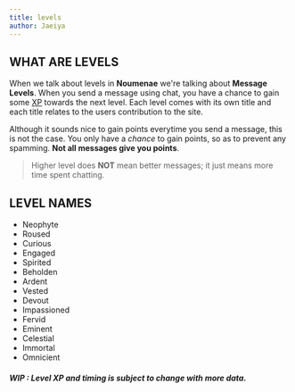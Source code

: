 ```yaml
---
title: levels
author: Jaeiya
---
```

## WHAT ARE LEVELS
When we talk about levels in **Noumenae** we're talking about **Message Levels**. When you send a message using chat, you have a chance to gain some [XP] towards the next level. Each level comes with its own title and each title relates to the users contribution to the site.

Although it sounds nice to gain points everytime you send a message, this is not the case. You only have a *chance* to gain points, so as to prevent any spamming. **Not all messages give you points**.

> Higher level does **NOT** mean better messages; it just means more time spent chatting.

## LEVEL NAMES

- Neophyte
- Roused
- Curious
- Engaged
- Spirited
- Beholden
- Ardent
- Vested
- Devout
- Impassioned
- Fervid
- Eminent
- Celestial
- Immortal
- Omnicient

##### WIP : Level XP and timing is subject to change with more data.

[xp]:#/faq/xp